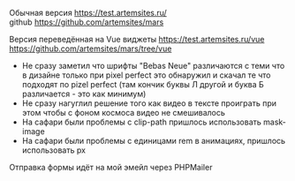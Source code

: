 Обычная версия 
https://test.artemsites.ru/  
github https://github.com/artemsites/mars   

Версия переведённая на Vue виджеты
https://test.artemsites.ru/vue  
https://github.com/artemsites/mars/tree/vue  



* Не сразу заметил что шрифты "Bebas Neue" различаются с теми что в дизайне только при pixel perfect это обнаружил и скачал те что подходят по pizel perfect (там кончик буквы Л другой и буква Б различается - это как минимум)
* Не сразу нагуглил решение того как видео в тексте проиграть при этом чтобы с фоном космоса видео не смешивалось
* На сафари были проблемы с clip-path пришлось использовать mask-image
* На сафари были проблемы с единицами rem в анимациях, пришлось использовать px



Отправка формы идёт на мой эмейл через PHPMailer